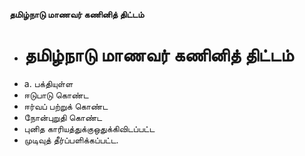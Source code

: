 **தமிழ்நாடு மாணவர் கணினித் திட்டம்**
- # தமிழ்நாடு மாணவர் கணினித் திட்டம்
- a. பக்தியுள்ள
- ஈடுபாடு கொண்ட
- ஈர்வப் பற்றுக் கொண்ட
- நோன்புறுதி கொண்ட
- புனித காரியத்துக்குஒதுக்கிவிடப்பட்ட
- முடிவுத் தீர்ப்பளிக்கப்பட்ட.

